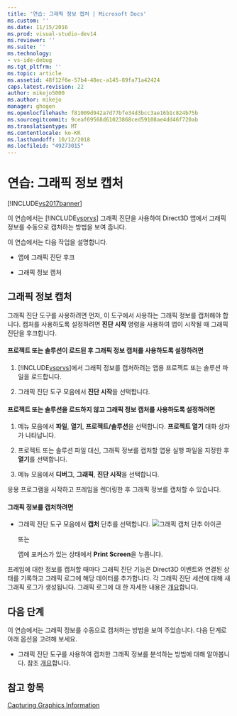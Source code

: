 ```yaml
---
title: '연습: 그래픽 정보 캡처 | Microsoft Docs'
ms.custom: ''
ms.date: 11/15/2016
ms.prod: visual-studio-dev14
ms.reviewer: ''
ms.suite: ''
ms.technology:
- vs-ide-debug
ms.tgt_pltfrm: ''
ms.topic: article
ms.assetid: 48f12f6e-57b4-48ec-a145-89fa71a42424
caps.latest.revision: 22
author: mikejo5000
ms.author: mikejo
manager: ghogen
ms.openlocfilehash: f81009d942a7d77bfe34d3bcc3ae16b1c824b75b
ms.sourcegitcommit: 9ceaf69568d61023868ced59108ae4dd46f720ab
ms.translationtype: MT
ms.contentlocale: ko-KR
ms.lasthandoff: 10/12/2018
ms.locfileid: "49273015"
---
```

# <a name="walkthrough-capturing-graphics-information"></a>연습: 그래픽 정보 캡처
[!INCLUDE[vs2017banner](../includes/vs2017banner.md)]

이 연습에서는 [!INCLUDE[vsprvs](../includes/vsprvs-md.md)] 그래픽 진단을 사용하여 Direct3D 앱에서 그래픽 정보를 수동으로 캡처하는 방법을 보여 줍니다.  
  
 이 연습에서는 다음 작업을 설명합니다.  
  
-   앱에 그래픽 진단 후크  
  
-   그래픽 정보 캡처  
  
## <a name="capturing-graphics-information"></a>그래픽 정보 캡처  
 그래픽 진단 도구를 사용하려면 먼저, 이 도구에서 사용하는 그래픽 정보를 캡처해야 합니다. 캡처를 사용하도록 설정하려면 **진단 시작** 명령을 사용하여 앱이 시작될 때 그래픽 진단을 후크합니다.  
  
#### <a name="to-enable-the-capture-of-graphics-information-after-a-project-or-solution-is-loaded"></a>프로젝트 또는 솔루션이 로드된 후 그래픽 정보 캡처를 사용하도록 설정하려면  
  
1.  [!INCLUDE[vsprvs](../includes/vsprvs-md.md)]에서 그래픽 정보를 캡처하려는 앱용 프로젝트 또는 솔루션 파일을 로드합니다.  
  
2.  그래픽 진단 도구 모음에서 **진단 시작**을 선택합니다.  
  
#### <a name="to-enable-the-capture-of-graphics-information-without-loading-a-project-or-solution"></a>프로젝트 또는 솔루션을 로드하지 않고 그래픽 정보 캡처를 사용하도록 설정하려면  
  
1.  메뉴 모음에서 **파일**, **열기**, **프로젝트/솔루션**을 선택합니다. **프로젝트 열기** 대화 상자가 나타납니다.  
  
2.  프로젝트 또는 솔루션 파일 대신, 그래픽 정보를 캡처할 앱용 실행 파일을 지정한 후 **열기**를 선택합니다.  
  
3.  메뉴 모음에서 **디버그**, **그래픽**, **진단 시작**을 선택합니다.  
  
 응용 프로그램을 시작하고 프레임을 렌더링한 후 그래픽 정보를 캡처할 수 있습니다.  
  
#### <a name="to-capture-graphics-information"></a>그래픽 정보를 캡처하려면  
  
-   그래픽 진단 도구 모음에서 **캡처** 단추를 선택합니다. ![그래픽 캡처 단추 아이콘](../debugger/media/debuggingdirectxgraphics.png "DebuggingDirectXGraphics")  
  
     또는  
  
     앱에 포커스가 있는 상태에서 **Print Screen**을 누릅니다.  
  
 프레임에 대한 정보를 캡처할 때마다 그래픽 진단 기능은 Direct3D 이벤트와 연결된 상태를 기록하고 그래픽 로그에 해당 데이터를 추가합니다. 각 그래픽 진단 세션에 대해 새 그래픽 로그가 생성됩니다. 그래픽 로그에 대 한 자세한 내용은 [개요](../debugger/overview-of-visual-studio-graphics-diagnostics.md)합니다.  
  
## <a name="next-steps"></a>다음 단계  
 이 연습에서는 그래픽 정보를 수동으로 캡처하는 방법을 보여 주었습니다. 다음 단계로 아래 옵션을 고려해 보세요.  
  
-   그래픽 진단 도구를 사용하여 캡처한 그래픽 정보를 분석하는 방법에 대해 알아봅니다. 참조 [개요](../debugger/overview-of-visual-studio-graphics-diagnostics.md)합니다.  
  
## <a name="see-also"></a>참고 항목  
 [Capturing Graphics Information](../debugger/capturing-graphics-information.md)



